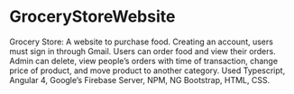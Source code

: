 # GroceryStoreWebsite

Grocery Store: A website to purchase food. Creating an account, users must sign in through Gmail. Users can order food and view their orders. Admin can delete, view people’s orders with time of transaction, change price of product, and move product to another category. Used Typescript, Angular 4, Google’s Firebase Server, NPM, NG Bootstrap, HTML, CSS.

